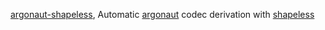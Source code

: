 [argonaut-shapeless](https://github.com/alexarchambault/argonaut-shapeless), Automatic [argonaut](https://github.com/argonaut-io/argonaut) codec derivation with [shapeless](https://github.com/milessabin/shapeless)
